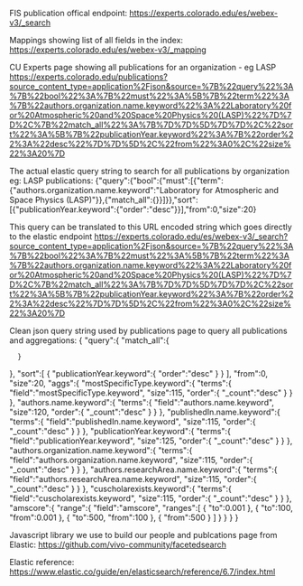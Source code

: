 FIS publication offical endpoint: 
https://experts.colorado.edu/es/webex-v3/_search

Mappings showing list of all fields in the index:
https://experts.colorado.edu/es/webex-v3/_mapping

CU Experts page showing all publications for an organization - eg LASP
https://experts.colorado.edu/publications?source_content_type=application%2Fjson&source=%7B%22query%22%3A%7B%22bool%22%3A%7B%22must%22%3A%5B%7B%22term%22%3A%7B%22authors.organization.name.keyword%22%3A%22Laboratory%20for%20Atmospheric%20and%20Space%20Physics%20(LASP)%22%7D%7D%2C%7B%22match_all%22%3A%7B%7D%7D%5D%7D%7D%2C%22sort%22%3A%5B%7B%22publicationYear.keyword%22%3A%7B%22order%22%3A%22desc%22%7D%7D%5D%2C%22from%22%3A0%2C%22size%22%3A20%7D

The actual elastic query string to search for all publications by organization eg: LASP publications:
{"query":{"bool":{"must":[{"term":{"authors.organization.name.keyword":"Laboratory for Atmospheric and Space Physics (LASP)"}},{"match_all":{}}]}},"sort":[{"publicationYear.keyword":{"order":"desc"}}],"from":0,"size":20}

This query can be translated to this URL encoded string which goes directly to the elastic endpoint
https://experts.colorado.edu/es/webex-v3/_search?source_content_type=application%2Fjson&source=%7B%22query%22%3A%7B%22bool%22%3A%7B%22must%22%3A%5B%7B%22term%22%3A%7B%22authors.organization.name.keyword%22%3A%22Laboratory%20for%20Atmospheric%20and%20Space%20Physics%20(LASP)%22%7D%7D%2C%7B%22match_all%22%3A%7B%7D%7D%5D%7D%7D%2C%22sort%22%3A%5B%7B%22publicationYear.keyword%22%3A%7B%22order%22%3A%22desc%22%7D%7D%5D%2C%22from%22%3A0%2C%22size%22%3A20%7D

Clean json query string used by publications page to query all publications and aggregations:
{ 
   "query":{ 
      "match_all":{ 

      }
   },
   "sort":[ 
      { 
         "publicationYear.keyword":{ 
            "order":"desc"
         }
      }
   ],
   "from":0,
   "size":20,
   "aggs":{ 
      "mostSpecificType.keyword":{ 
         "terms":{ 
            "field":"mostSpecificType.keyword",
            "size":115,
            "order":{ 
               "_count":"desc"
            }
         }
      },
      "authors.name.keyword":{ 
         "terms":{ 
            "field":"authors.name.keyword",
            "size":120,
            "order":{ 
               "_count":"desc"
            }
         }
      },
      "publishedIn.name.keyword":{ 
         "terms":{ 
            "field":"publishedIn.name.keyword",
            "size":115,
            "order":{ 
               "_count":"desc"
            }
         }
      },
      "publicationYear.keyword":{ 
         "terms":{ 
            "field":"publicationYear.keyword",
            "size":125,
            "order":{ 
               "_count":"desc"
            }
         }
      },
      "authors.organization.name.keyword":{ 
         "terms":{ 
            "field":"authors.organization.name.keyword",
            "size":115,
            "order":{ 
               "_count":"desc"
            }
         }
      },
      "authors.researchArea.name.keyword":{ 
         "terms":{ 
            "field":"authors.researchArea.name.keyword",
            "size":115,
            "order":{ 
               "_count":"desc"
            }
         }
      },
      "cuscholarexists.keyword":{ 
         "terms":{ 
            "field":"cuscholarexists.keyword",
            "size":115,
            "order":{ 
               "_count":"desc"
            }
         }
      },
      "amscore":{ 
         "range":{ 
            "field":"amscore",
            "ranges":[ 
               { 
                  "to":0.001
               },
               { 
                  "to":100,
                  "from":0.001
               },
               { 
                  "to":500,
                  "from":100
               },
               { 
                  "from":500
               }
            ]
         }
      }
   }
}


Javascript library we use to build our people and publcations page from Elastic:
https://github.com/vivo-community/facetedsearch

Elastic reference: https://www.elastic.co/guide/en/elasticsearch/reference/6.7/index.html
